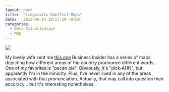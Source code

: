 ```yaml
---
layout: post
title:  "Linguistic Conflict Maps"
date:   2013-06-14 10:57:10 -0700
categories:
  - Data Visualization
  - Map
---
```


  ![](/attachments/2fa1fb547e5eb6b3962340754755fd30/image.png) 

 My lovely wife sent me  [this one](http://www.businessinsider.com/22-maps-that-show-the-deepest-linguistic-conflicts-in-america-2013-6?op=1)   Business Insider has a series of maps depicting how different areas of the country pronounce different words. One of my favorites is "pecan pie". Obviously, it's "pick-AHN", but apparently I'm in the minority. Plus, I've never lived in any of the areas associated with that pronunciation. Actually, that may call into question their accuracy... but it's interesting nonetheless.

